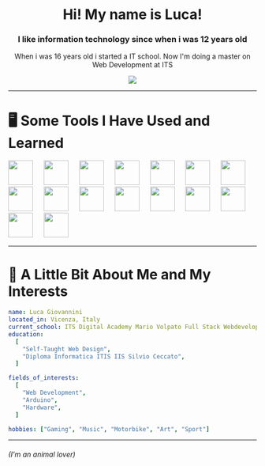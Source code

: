 <div align="center">

<h1>Hi! My name is Luca!</h1>
<h3>I like information technology since when i was 12 years old</h3>
<p>When i was 16 years old i started a IT school. Now I'm doing a master on Web Development at ITS</p>

![](https://i.pinimg.com/originals/6c/90/28/6c90288d7e10d46d18895f17f420a92c.gif)

</div>

--- 

<div>

<h1> 🖥️ Some Tools I Have Used and Learned </h1>

<img src="https://upload.wikimedia.org/wikipedia/commons/thumb/c/cf/Angular_full_color_logo.svg/2048px-Angular_full_color_logo.svg.png" width="50" />
&emsp;
<img src="https://upload.wikimedia.org/wikipedia/commons/thumb/d/d5/Tailwind_CSS_Logo.svg/2048px-Tailwind_CSS_Logo.svg.png" width="50" />
&emsp;
<img src="https://upload.wikimedia.org/wikipedia/commons/thumb/4/4c/Typescript_logo_2020.svg/2048px-Typescript_logo_2020.svg.png" width="50" />
&emsp;
<img src="https://upload.wikimedia.org/wikipedia/commons/thumb/9/9a/Visual_Studio_Code_1.35_icon.svg/2048px-Visual_Studio_Code_1.35_icon.svg.png" width="50" />
&emsp;
<img src="https://upload.wikimedia.org/wikipedia/commons/thumb/5/59/Visual_Studio_Icon_2019.svg/1200px-Visual_Studio_Icon_2019.svg.png" width="50" />
&emsp;
<img src="https://www.php.net/images/logos/new-php-logo.svg" width="50" height="50" />
&emsp;
<img src="https://upload.wikimedia.org/wikipedia/commons/thumb/1/18/ISO_C%2B%2B_Logo.svg/1822px-ISO_C%2B%2B_Logo.svg.png" width="50" />
&emsp;
<img src="https://seeklogo.com/images/C/c-sharp-c-logo-02F17714BA-seeklogo.com.png" width="50" />
&emsp;
<img src="https://upload.wikimedia.org/wikipedia/commons/6/6a/JavaScript-logo.png" width="50" />
&emsp;
<img src="https://cdn-icons-png.flaticon.com/512/732/732212.png" width="50" />
&emsp;
<img src="https://upload.wikimedia.org/wikipedia/commons/thumb/6/62/CSS3_logo.svg/800px-CSS3_logo.svg.png" width="50" />
&emsp;
<img src="https://upload.wikimedia.org/wikipedia/commons/thumb/b/b2/Bootstrap_logo.svg/1280px-Bootstrap_logo.svg.png" width="50" />
&emsp;
<img src="https://brandslogos.com/wp-content/uploads/images/large/arduino-logo-1.png" width="50" />
&emsp;
<img src="https://upload.wikimedia.org/wikipedia/commons/thumb/e/ee/.NET_Core_Logo.svg/2048px-.NET_Core_Logo.svg.png" width="50" />
&emsp;
<img src="https://git-scm.com/images/logos/downloads/Git-Icon-1788C.png" width="50" />
&emsp;
<img src="https://brandslogos.com/wp-content/uploads/thumbs/microsoft-sql-server-logo-vector.svg" width="50" />

</div>

---

<h1> 🧍 A Little Bit About Me and My Interests </h1>

```yaml
name: Luca Giovannini
located_in: Vicenza, Italy
current_school: ITS Digital Academy Mario Volpato Full Stack Webdeveloper
education:
  [
    "Self-Taught Web Design",
    "Diploma Informatica ITIS IIS Silvio Ceccato",
  ]

fields_of_interests:
  [
    "Web Development",
    "Arduino",
    "Hardware",
  ]

hobbies: ["Gaming", "Music", "Motorbike", "Art", "Sport"]
```

---

<h6>(I'm an animal lover)</h6>
